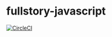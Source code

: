 # fullstory-javascript
[![CircleCI](https://circleci.com/gh/patrick-fs/fullstory-javascript.svg?style=svg)](https://circleci.com/gh/patrick-fs/fullstory-javascript)
